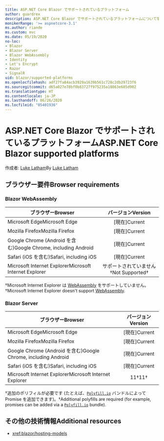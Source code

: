 ```yaml
---
title: ASP.NET Core Blazor でサポートされているプラットフォーム
author: guardrex
description: ASP.NET Core Blazor でサポートされているプラットフォームについて学習します。
monikerRange: '>= aspnetcore-3.1'
ms.author: riande
ms.custom: mvc
ms.date: 05/19/2020
no-loc:
- Blazor
- Blazor Server
- Blazor WebAssembly
- Identity
- Let's Encrypt
- Razor
- SignalR
uid: blazor/supported-platforms
ms.openlocfilehash: adf27fa84acb3929a1639b561c728c2db29723f6
ms.sourcegitcommit: d65a027e78bf0b83727f975235a18863e685d902
ms.translationtype: HT
ms.contentlocale: ja-JP
ms.lasthandoff: 06/26/2020
ms.locfileid: "85401936"
---
```

# <a name="aspnet-core-blazor-supported-platforms"></a><span data-ttu-id="e6c52-103">ASP.NET Core Blazor でサポートされているプラットフォーム</span><span class="sxs-lookup"><span data-stu-id="e6c52-103">ASP.NET Core Blazor supported platforms</span></span>

<span data-ttu-id="e6c52-104">作成者: [Luke Latham](https://github.com/guardrex)</span><span class="sxs-lookup"><span data-stu-id="e6c52-104">By [Luke Latham](https://github.com/guardrex)</span></span>

## <a name="browser-requirements"></a><span data-ttu-id="e6c52-105">ブラウザー要件</span><span class="sxs-lookup"><span data-stu-id="e6c52-105">Browser requirements</span></span>

### Blazor WebAssembly

| <span data-ttu-id="e6c52-106">ブラウザー</span><span class="sxs-lookup"><span data-stu-id="e6c52-106">Browser</span></span>                          | <span data-ttu-id="e6c52-107">バージョン</span><span class="sxs-lookup"><span data-stu-id="e6c52-107">Version</span></span>               |
| -------------------------------- | :-------------------: |
| <span data-ttu-id="e6c52-108">Microsoft Edge</span><span class="sxs-lookup"><span data-stu-id="e6c52-108">Microsoft Edge</span></span>                   | <span data-ttu-id="e6c52-109">[現在]</span><span class="sxs-lookup"><span data-stu-id="e6c52-109">Current</span></span>               |
| <span data-ttu-id="e6c52-110">Mozilla Firefox</span><span class="sxs-lookup"><span data-stu-id="e6c52-110">Mozilla Firefox</span></span>                  | <span data-ttu-id="e6c52-111">[現在]</span><span class="sxs-lookup"><span data-stu-id="e6c52-111">Current</span></span>               |
| <span data-ttu-id="e6c52-112">Google Chrome (Android を含む)</span><span class="sxs-lookup"><span data-stu-id="e6c52-112">Google Chrome, including Android</span></span> | <span data-ttu-id="e6c52-113">[現在]</span><span class="sxs-lookup"><span data-stu-id="e6c52-113">Current</span></span>               |
| <span data-ttu-id="e6c52-114">Safari (iOS を含む)</span><span class="sxs-lookup"><span data-stu-id="e6c52-114">Safari, including iOS</span></span>            | <span data-ttu-id="e6c52-115">[現在]</span><span class="sxs-lookup"><span data-stu-id="e6c52-115">Current</span></span>               |
| <span data-ttu-id="e6c52-116">Microsoft Internet Explorer</span><span class="sxs-lookup"><span data-stu-id="e6c52-116">Microsoft Internet Explorer</span></span>      | <span data-ttu-id="e6c52-117">サポートされていません&dagger;</span><span class="sxs-lookup"><span data-stu-id="e6c52-117">Not Supported&dagger;</span></span> |

<span data-ttu-id="e6c52-118">&dagger;Microsoft Internet Explorer は [WebAssembly](https://webassembly.org) をサポートしていません。</span><span class="sxs-lookup"><span data-stu-id="e6c52-118">&dagger;Microsoft Internet Explorer doesn't support [WebAssembly](https://webassembly.org).</span></span>

### Blazor Server

| <span data-ttu-id="e6c52-119">ブラウザー</span><span class="sxs-lookup"><span data-stu-id="e6c52-119">Browser</span></span>                          | <span data-ttu-id="e6c52-120">バージョン</span><span class="sxs-lookup"><span data-stu-id="e6c52-120">Version</span></span>    |
| -------------------------------- | :--------: |
| <span data-ttu-id="e6c52-121">Microsoft Edge</span><span class="sxs-lookup"><span data-stu-id="e6c52-121">Microsoft Edge</span></span>                   | <span data-ttu-id="e6c52-122">[現在]</span><span class="sxs-lookup"><span data-stu-id="e6c52-122">Current</span></span>    |
| <span data-ttu-id="e6c52-123">Mozilla Firefox</span><span class="sxs-lookup"><span data-stu-id="e6c52-123">Mozilla Firefox</span></span>                  | <span data-ttu-id="e6c52-124">[現在]</span><span class="sxs-lookup"><span data-stu-id="e6c52-124">Current</span></span>    |
| <span data-ttu-id="e6c52-125">Google Chrome (Android を含む)</span><span class="sxs-lookup"><span data-stu-id="e6c52-125">Google Chrome, including Android</span></span> | <span data-ttu-id="e6c52-126">[現在]</span><span class="sxs-lookup"><span data-stu-id="e6c52-126">Current</span></span>    |
| <span data-ttu-id="e6c52-127">Safari (iOS を含む)</span><span class="sxs-lookup"><span data-stu-id="e6c52-127">Safari, including iOS</span></span>            | <span data-ttu-id="e6c52-128">[現在]</span><span class="sxs-lookup"><span data-stu-id="e6c52-128">Current</span></span>    |
| <span data-ttu-id="e6c52-129">Microsoft Internet Explorer</span><span class="sxs-lookup"><span data-stu-id="e6c52-129">Microsoft Internet Explorer</span></span>      | <span data-ttu-id="e6c52-130">11&dagger;</span><span class="sxs-lookup"><span data-stu-id="e6c52-130">11&dagger;</span></span> |

<span data-ttu-id="e6c52-131">&dagger;追加のポリフィルが必要です (たとえば、[`Polyfill.io`](https://polyfill.io/v3/) バンドルによって Promise を追加できます)。</span><span class="sxs-lookup"><span data-stu-id="e6c52-131">&dagger;Additional polyfills are required (for example, promises can be added via a [`Polyfill.io`](https://polyfill.io/v3/) bundle).</span></span>

## <a name="additional-resources"></a><span data-ttu-id="e6c52-132">その他の技術情報</span><span class="sxs-lookup"><span data-stu-id="e6c52-132">Additional resources</span></span>

* <xref:blazor/hosting-models>
